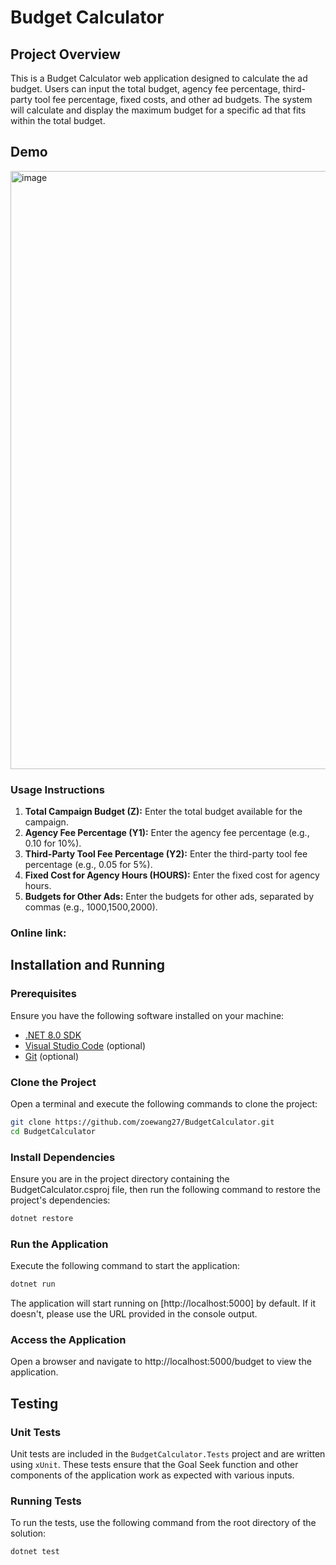 # Budget Calculator

## Project Overview

This is a Budget Calculator web application designed to calculate the ad budget. Users can input the total budget, agency fee percentage, third-party tool fee percentage, fixed costs, and other ad budgets. The system will calculate and display the maximum budget for a specific ad that fits within the total budget.

## Demo

<img width="957" alt="image" src="https://github.com/user-attachments/assets/1cc73caf-dc14-4224-91fc-4f72fed91219">

### Usage Instructions
1. **Total Campaign Budget (Z):** Enter the total budget available for the campaign.
2. **Agency Fee Percentage (Y1):** Enter the agency fee percentage (e.g., 0.10 for 10%).
3. **Third-Party Tool Fee Percentage (Y2):** Enter the third-party tool fee percentage (e.g., 0.05 for 5%).
4. **Fixed Cost for Agency Hours (HOURS):** Enter the fixed cost for agency hours.
5. **Budgets for Other Ads:** Enter the budgets for other ads, separated by commas (e.g., 1000,1500,2000).

### Online link: 


## Installation and Running

### Prerequisites

Ensure you have the following software installed on your machine:

- [.NET 8.0 SDK](https://dotnet.microsoft.com/download/dotnet/8.0)
- [Visual Studio Code](https://code.visualstudio.com/) (optional)
- [Git](https://git-scm.com/) (optional)

### Clone the Project

Open a terminal and execute the following commands to clone the project:

```bash
git clone https://github.com/zoewang27/BudgetCalculator.git
cd BudgetCalculator
```

### Install Dependencies
Ensure you are in the project directory containing the BudgetCalculator.csproj file, then run the following command to restore the project's dependencies:
```bash
dotnet restore
```

### Run the Application
Execute the following command to start the application:
```bash
dotnet run
```

The application will start running on [http://localhost:5000] by default. If it doesn't, please use the URL provided in the console output.


### Access the Application
Open a browser and navigate to http://localhost:5000/budget to view the application.



## Testing

### Unit Tests

Unit tests are included in the `BudgetCalculator.Tests` project and are written using `xUnit`. These tests ensure that the Goal Seek function and other components of the application work as expected with various inputs.

### Running Tests

To run the tests, use the following command from the root directory of the solution:

```bash
dotnet test

